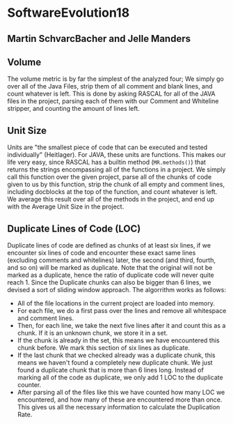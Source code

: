 # SoftwareEvolution18
## Martin SchvarcBacher and Jelle Manders

## Volume
The volume metric is by far the simplest of the analyzed four; We simply go over all of the Java Files, strip them of all comment and blank lines, and count whatever is left. This is done by asking RASCAL for all of the JAVA files in the project, parsing each of them with our Comment and Whiteline stripper, and counting the amount of lines left.

## Unit Size
Units are "the smallest piece of code that can be executed and tested individually" (Heitlager). For JAVA, these units are functions. This makes our life very easy, since RASCAL has a builtin method (`MR.methods()`) that returns the strings encompassing all of the functions in a project. We simply call this function over the given project, parse all of the chunks of code given to us by this function, strip the chunk of all empty and comment lines, including docblocks at the top of the function, and count whatever is left. We average this result over all of the methods in the project, and end up with the Average Unit Size in the project.

## Duplicate Lines of Code (LOC)
Duplicate lines of code are defined as chunks of at least six lines, if we encounter six lines of code and encounter these exact same lines (excluding comments and whitelines) later, the second (and third, fourth, and so on) will be marked as duplicate. Note that the original will not be marked as a duplicate, hence the ratio of duplicate code will never quite reach 1.
Since the Duplicate chunks can also be bigger than 6 lines, we devised a sort of sliding window approach. The algorrithm works as follows:
* All of the file locations in the current project are loaded into memory.
* For each file, we do a first pass over the lines and remove all whitespace and comment lines.
* Then, for each line, we take the next five lines after it and count this as a chunk. If it is an unknown chunk, we store it in a set.
* If the chunk is already in the set, this means we have encountered this chunk before. We mark this section of six lines as duplicate.
* If the last chunk that we checked already was a duplicate chunk, this means we haven't found a completely new duplicate chunk. We just found a duplicate chunk that is more than 6 lines long. Instead of marking all of the code as duplicate, we only add 1 LOC to the duplicate counter.
* After parsing all of the files like this we have counted how many LOC we encountered, and how many of these are encountered more than once. This gives us all the necessary information to calculate the Duplication Rate.
